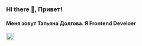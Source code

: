 ### Hi there 👋, Привет!
#### Меня зовут Татьяна Долгова. Я Frontend Develoer

<image src='https://simpleicons.org/icons/html5.svg' height='20' color='#E34F26'>

